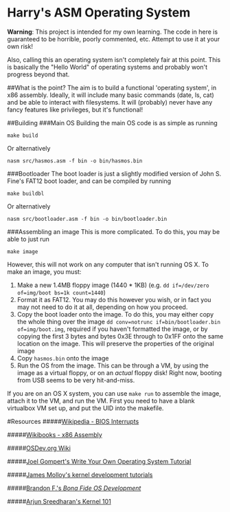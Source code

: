 Harry's ASM Operating System
============================

**Warning**: This project is intended for my own learning. The code in here is guaranteed to be horrible, poorly commented, etc. Attempt to use it at your own risk!

Also, calling this an operating system isn't completely fair at this point. This is basically the "Hello World" of operating systems and probably won't progress beyond that.

##What is the point?
The aim is to build a functional 'operating system', in x86 assembly. Ideally, it will include many basic commands (date, ls, cat) and be able to interact with filesystems. It will (probably) never have any fancy features like privileges, but it's functional!

##Building
###Main OS
Building the main OS code is as simple as running

    make build
Or alternatively

    nasm src/hasmos.asm -f bin -o bin/hasmos.bin

###Bootloader
The boot loader is just a slightly modified version of John S. Fine's FAT12 boot loader, and can be compiled by running

    make buildbl
    
Or alternatively

    nasm src/bootloader.asm -f bin -o bin/bootloader.bin
    
###Assembling an image
This is more complicated. To do this, you may be able to just run 

    make image
However, this will not work on any computer that isn't running OS X. To make an image, you must:

1. Make a new 1.4MB floppy image (1440 * 1KB) (e.g. `dd if=/dev/zero of=img/boot bs=1k count=1440`)
2. Format it as FAT12. You may do this however you wish, or in fact you may not need to do it at all, depending on how you proceed.
3. Copy the boot loader onto the image. To do this, you may either copy the whole thing over the image `dd conv=notrunc if=bin/bootloader.bin of=img/boot.img`, required if you haven't formatted the image, or by copying the first 3 bytes and bytes 0x3E through to 0x1FF onto the same location on the image. This will preserve the properties of the original image
4. Copy `hasmos.bin` onto the image
5. Run the OS from the image. This can be through a VM, by using the image as a virtual floppy, or on an *actual* floppy disk! Right now, booting from USB seems to be very hit-and-miss.

If you are on an OS X system, you can use `make run` to assemble the image, attach it to the VM, and run the VM. First you need to have a blank virtualbox VM set up, and put the UID into the makefile.

#Resources
#####[Wikipedia - BIOS Interrupts](https://en.wikipedia.org/wiki/BIOS_interrupt_call)

#####[Wikibooks - x86 Assembly](https://en.wikibooks.org/wiki/X86_Assembly)

#####[OSDev.org Wiki](http://wiki.osdev.org/Main_Page)

#####[Joel Gompert's Write Your Own Operating System Tutorial](http://joelgompert.com/OS/TableOfContents.htm)

#####[James Molloy's kernel development tutorials](khttp://www.jamesmolloy.co.uk/tutorial_html/index.html)

#####[Brandon F.'s *Bona Fide OS Development*](http://www.osdever.net/bkerndev/index.php)

#####[Arjun Sreedharan's Kernel 101](http://arjunsreedharan.org/post/82710718100/kernel-101-lets-write-a-kernel)
